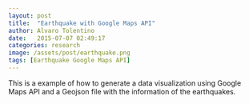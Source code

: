 ```yaml
---
layout: post
title:  "Earthquake with Google Maps API"
author: Alvaro Tolentino
date:   2015-07-07 02:49:17
categories: research
image: /assets/post/earthquake.png
tags: [Earthquake Google Maps API]
---
```

This is a example of how to generate a data visualization using Google Maps API and a Geojson file with the information of the earthquakes.




<script src="https://maps.googleapis.com/maps/api/js"></script>
<script>
var map;

google.maps.event.addDomListener(window, 'load', function() {
  map = new google.maps.Map(document.getElementById('map-canvas'), {
    center: { lat: 20, lng: -160 },
    zoom: 3
  });

  // Get the earthquake data (JSONP format)
  // This feed is a copy from the USGS feed, you can find the originals here:
  //   http://earthquake.usgs.gov/earthquakes/feed/v1.0/geojson.php
  var script = document.createElement('script');
  script.setAttribute('src',
      'https://storage.googleapis.com/maps-devrel/quakes.geo.json');
  document.getElementsByTagName('head')[0].appendChild(script);

  // Add a basic style.
  map.data.setStyle(function(feature) {
    var mag = Math.exp(parseFloat(feature.getProperty('mag'))) * 0.1;
    return /** @type {google.maps.Data.StyleOptions} */({
      icon: {
        path: google.maps.SymbolPath.CIRCLE,
        scale: mag,
        fillColor: '#f00',
        fillOpacity: 0.35,
        strokeWeight: 0
      }
    });
  });
});

// Defines the callback function referenced in the jsonp file.
function eqfeed_callback(data) {
  map.data.addGeoJson(data);
}
</script>


<div id="googleMap" style="width:500px;height:380px;"></div>